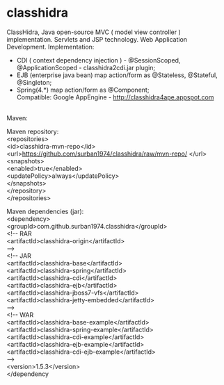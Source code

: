 classhidra
=======

ClassHidra, Java open-source MVC ( model view controller ) implementation.
Servlets and JSP technology.
Web Application Development.
Implementation:
- CDI ( context dependency injection ) - @SessionScoped, @ApplicationScoped - classhidra2cdi.jar plugin;
- EJB (enterprise java bean) map action/form as @Stateless, @Stateful, @Singleton;
- Spring(4.*) map action/form as @Component;  
Compatible:
Google AppEngine - http://classhidra4ape.appspot.com 
<br>
Maven:<br>

Maven repository:<br>
&lt;repositories&gt;<br>
&lt;id&gt;classhidra-mvn-repo&lt;/id&gt;<br>
&lt;url&gt;https://github.com/surban1974/classhidra/raw/mvn-repo/ &lt;/url&gt;<br>
&lt;snapshots&gt;<br>
&lt;enabled&gt;true&lt;/enabled&gt;<br>
&lt;updatePolicy&gt;always&lt;/updatePolicy&gt;<br>
&lt;/snapshots&gt;<br>
&lt;/repository&gt;<br>
&lt;/repositories&gt;<br>

Maven dependencies (jar):<br>
&lt;dependency&gt;<br>
&lt;groupId&gt;com.github.surban1974.classhidra&lt;/groupId&gt;<br>
&lt;!-- RAR<br>
&lt;artifactId&gt;classhidra-origin&lt;/artifactId&gt;<br>
--&gt;<br>
&lt;!-- JAR<br>
&lt;artifactId&gt;classhidra-base&lt;/artifactId&gt;<br>
&lt;artifactId&gt;classhidra-spring&lt;/artifactId&gt;<br>
&lt;artifactId&gt;classhidra-cdi&lt;/artifactId&gt;<br>
&lt;artifactId&gt;classhidra-ejb&lt;/artifactId&gt;<br>
&lt;artifactId&gt;classhidra-jboss7-vfs&lt;/artifactId&gt;<br>
&lt;artifactId&gt;classhidra-jetty-embedded&lt;/artifactId&gt;<br>
--&gt;<br>
&lt;!-- WAR<br>
&lt;artifactId&gt;classhidra-base-example&lt;/artifactId&gt;<br>
&lt;artifactId&gt;classhidra-spring-example&lt;/artifactId&gt;<br>
&lt;artifactId&gt;classhidra-cdi-example&lt;/artifactId&gt;<br>
&lt;artifactId&gt;classhidra-ejb-example&lt;/artifactId&gt;<br>
&lt;artifactId&gt;classhidra-cdi-ejb-example&lt;/artifactId&gt;<br>
--&gt;<br>
&lt;version&gt;1.5.3&lt;/version&gt;<br>
&lt;/dependency<br>
